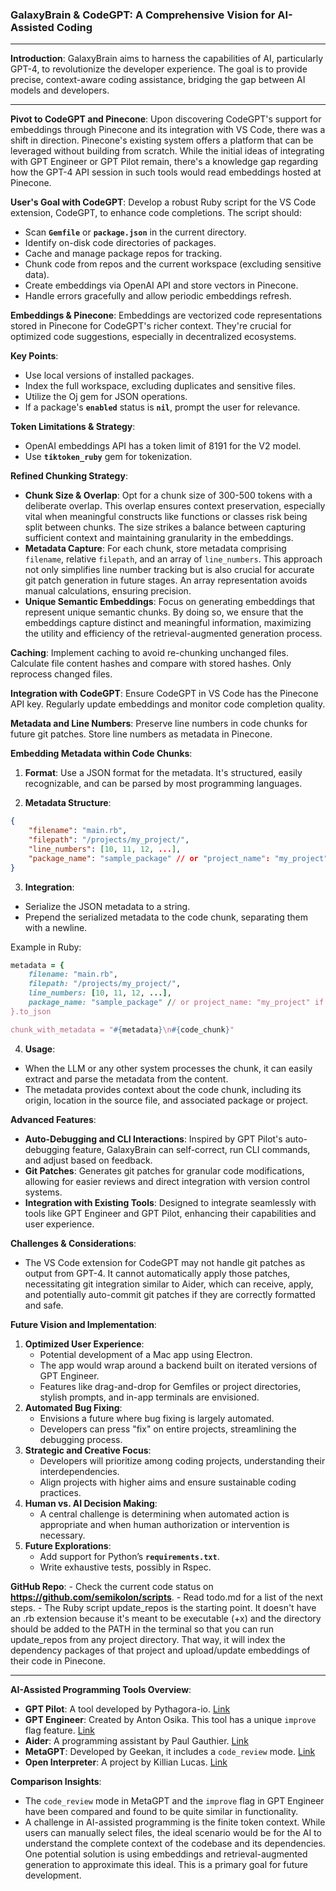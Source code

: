 ### **GalaxyBrain & CodeGPT: A Comprehensive Vision for AI-Assisted Coding**

---

**Introduction**:
GalaxyBrain aims to harness the capabilities of AI, particularly GPT-4, to revolutionize the developer experience. The goal is to provide precise, context-aware coding assistance, bridging the gap between AI models and developers.

---

**Pivot to CodeGPT and Pinecone**:
Upon discovering CodeGPT's support for embeddings through Pinecone and its integration with VS Code, there was a shift in direction. Pinecone's existing system offers a platform that can be leveraged without building from scratch. While the initial ideas of integrating with GPT Engineer or GPT Pilot remain, there's a knowledge gap regarding how the GPT-4 API session in such tools would read embeddings hosted at Pinecone.

**User's Goal with CodeGPT**:
Develop a robust Ruby script for the VS Code extension, CodeGPT, to enhance code completions. The script should:

- Scan **`Gemfile`** or **`package.json`** in the current directory.
- Identify on-disk code directories of packages.
- Cache and manage package repos for tracking.
- Chunk code from repos and the current workspace (excluding sensitive data).
- Create embeddings via OpenAI API and store vectors in Pinecone.
- Handle errors gracefully and allow periodic embeddings refresh.

**Embeddings & Pinecone**:
Embeddings are vectorized code representations stored in Pinecone for CodeGPT's richer context. They're crucial for optimized code suggestions, especially in decentralized ecosystems.

**Key Points**:

- Use local versions of installed packages.
- Index the full workspace, excluding duplicates and sensitive files.
- Utilize the Oj gem for JSON operations.
- If a package's **`enabled`** status is **`nil`**, prompt the user for relevance.

**Token Limitations & Strategy**:

- OpenAI embeddings API has a token limit of 8191 for the V2 model.
- Use **`tiktoken_ruby`** gem for tokenization.

**Refined Chunking Strategy**:

- **Chunk Size & Overlap**: Opt for a chunk size of 300-500 tokens with a deliberate overlap. This overlap ensures context preservation, especially vital when meaningful constructs like functions or classes risk being split between chunks. The size strikes a balance between capturing sufficient context and maintaining granularity in the embeddings.
- **Metadata Capture**: For each chunk, store metadata comprising `filename`, relative `filepath`, and an array of `line_numbers`. This approach not only simplifies line number tracking but is also crucial for accurate git patch generation in future stages. An array representation avoids manual calculations, ensuring precision.
- **Unique Semantic Embeddings**: Focus on generating embeddings that represent unique semantic chunks. By doing so, we ensure that the embeddings capture distinct and meaningful information, maximizing the utility and efficiency of the retrieval-augmented generation process.

**Caching**:
Implement caching to avoid re-chunking unchanged files. Calculate file content hashes and compare with stored hashes. Only reprocess changed files.

**Integration with CodeGPT**:
Ensure CodeGPT in VS Code has the Pinecone API key. Regularly update embeddings and monitor code completion quality.

**Metadata and Line Numbers**:
Preserve line numbers in code chunks for future git patches. Store line numbers as metadata in Pinecone.

**Embedding Metadata within Code Chunks**:

1. **Format**: Use a JSON format for the metadata. It's structured, easily recognizable, and can be parsed by most programming languages.

2. **Metadata Structure**:
```json
{
    "filename": "main.rb",
    "filepath": "/projects/my_project/",
    "line_numbers": [10, 11, 12, ...],
    "package_name": "sample_package" // or "project_name": "my_project" if it's from the current workspace
}
```

3. **Integration**:
- Serialize the JSON metadata to a string.
- Prepend the serialized metadata to the code chunk, separating them with a newline.

Example in Ruby:
```ruby
metadata = {
    filename: "main.rb",
    filepath: "/projects/my_project/",
    line_numbers: [10, 11, 12, ...],
    package_name: "sample_package" // or project_name: "my_project" if it's from the current workspace
}.to_json

chunk_with_metadata = "#{metadata}\n#{code_chunk}"
```

4. **Usage**:
- When the LLM or any other system processes the chunk, it can easily extract and parse the metadata from the content.
- The metadata provides context about the code chunk, including its origin, location in the source file, and associated package or project.


**Advanced Features**:

- **Auto-Debugging and CLI Interactions**: Inspired by GPT Pilot's auto-debugging feature, GalaxyBrain can self-correct, run CLI commands, and adjust based on feedback.
- **Git Patches**: Generates git patches for granular code modifications, allowing for easier reviews and direct integration with version control systems.
- **Integration with Existing Tools**: Designed to integrate seamlessly with tools like GPT Engineer and GPT Pilot, enhancing their capabilities and user experience.

**Challenges & Considerations**:

- The VS Code extension for CodeGPT may not handle git patches as output from GPT-4. It cannot automatically apply those patches, necessitating git integration similar to Aider, which can receive, apply, and potentially auto-commit git patches if they are correctly formatted and safe.

**Future Vision and Implementation**:

1. **Optimized User Experience**:
    - Potential development of a Mac app using Electron.
    - The app would wrap around a backend built on iterated versions of GPT Engineer.
    - Features like drag-and-drop for Gemfiles or project directories, stylish prompts, and in-app terminals are envisioned.
2. **Automated Bug Fixing**:
    - Envisions a future where bug fixing is largely automated.
    - Developers can press "fix" on entire projects, streamlining the debugging process.
3. **Strategic and Creative Focus**:
    - Developers will prioritize among coding projects, understanding their interdependencies.
    - Align projects with higher aims and ensure sustainable coding practices.
4. **Human vs. AI Decision Making**:
    - A central challenge is determining when automated action is appropriate and when human authorization or intervention is necessary.
5. **Future Explorations**:
    - Add support for Python’s **`requirements.txt`**.
    - Write exhaustive tests, possibly in Rspec.

**GitHub Repo**:
    - Check the current code status on **https://github.com/semikolon/scripts**.
    - Read todo.md for a list of the next steps.
    - The Ruby script update_repos is the starting point. It doesn't have an .rb extension because it's meant to be executable (+x) and the directory should be added to the PATH in the terminal so that you can run update_repos from any project directory. That way, it will index the dependency packages of that project and upload/update embeddings of their code in Pinecone.

---

**AI-Assisted Programming Tools Overview**:

- **GPT Pilot**: A tool developed by Pythagora-io. [Link](https://github.com/Pythagora-io/gpt-pilot)
- **GPT Engineer**: Created by Anton Osika. This tool has a unique `improve` flag feature. [Link](https://github.com/AntonOsika/gpt-engineer)
- **Aider**: A programming assistant by Paul Gauthier. [Link](https://github.com/paul-gauthier/aider)
- **MetaGPT**: Developed by Geekan, it includes a `code_review` mode. [Link](https://github.com/geekan/MetaGPT)
- **Open Interpreter**: A project by Killian Lucas. [Link](https://github.com/KillianLucas/open-interpreter)

**Comparison Insights**:

- The `code_review` mode in MetaGPT and the `improve` flag in GPT Engineer have been compared and found to be quite similar in functionality.
- A challenge in AI-assisted programming is the finite token context. While users can manually select files, the ideal scenario would be for the AI to understand the complete context of the codebase and its dependencies. One potential solution is using embeddings and retrieval-augmented generation to approximate this ideal. This is a primary goal for future development.